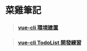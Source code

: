 # 菜雞筆記

> ### [vue-cli 環境建置](https://github.com/MonospaceTW/goodfood/blob/Ryin/docs/R-yin/vue-cli_creat/vue-cli%20creat.md)

> ### [vue-cli TodoList 開發練習](https://github.com/MonospaceTW/goodfood/blob/Ryin/docs/R-yin/Todo_note/todo_note.md)
